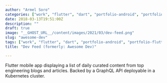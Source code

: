 ```yaml
---
author: "Armel Soro"
categories: ["work", "flutter", "dart", "portfolio-android", "portfolio-flutter", "portfolio-java", "portfolio-kotlin", "android", "kubernetes"]
date: 2018-03-13T19:51:00Z
description: ""
draft: true
image: "__GHOST_URL__/content/images/2021/03/dev-feed.png"
slug: "awesome-dev"
tags: ["work", "flutter", "dart", "portfolio-android", "portfolio-flutter", "portfolio-java", "portfolio-kotlin", "android", "kubernetes"]
title: "Dev Feed (formerly: Awesome Dev)"

---
```



Flutter mobile app displaying a list of daily curated content from top engineering blogs and articles. Backed by a GraphQL API deployable in a Kubernetes cluster.


